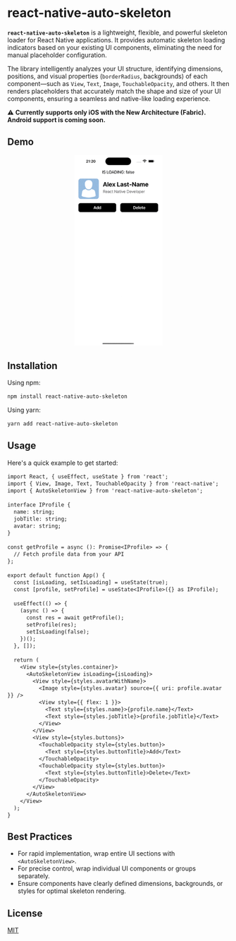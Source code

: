 # react-native-auto-skeleton

**`react-native-auto-skeleton`** is a lightweight, flexible, and powerful skeleton loader for React Native applications. It provides automatic skeleton loading indicators based on your existing UI components, eliminating the need for manual placeholder configuration.

The library intelligently analyzes your UI structure, identifying dimensions, positions, and visual properties (`borderRadius`, backgrounds) of each component—such as `View`, `Text`, `Image`, `TouchableOpacity`, and others. It then renders placeholders that accurately match the shape and size of your UI components, ensuring a seamless and native-like loading experience.

⚠️ **Currently supports only iOS with the New Architecture (Fabric). Android support is coming soon.**

## Demo
<p align="center">
<img src="./assets/demo.gif" width="200" alt="react-native-auto-skeleton demo" />
</p>

## Installation

Using npm:
```bash
npm install react-native-auto-skeleton
```

Using yarn:
```bash
yarn add react-native-auto-skeleton
```

## Usage

Here's a quick example to get started:

```tsx
import React, { useEffect, useState } from 'react';
import { View, Image, Text, TouchableOpacity } from 'react-native';
import { AutoSkeletonView } from 'react-native-auto-skeleton';

interface IProfile {
  name: string;
  jobTitle: string;
  avatar: string;
}

const getProfile = async (): Promise<IProfile> => {
  // Fetch profile data from your API
};

export default function App() {
  const [isLoading, setIsLoading] = useState(true);
  const [profile, setProfile] = useState<IProfile>({} as IProfile);

  useEffect(() => {
    (async () => {
      const res = await getProfile();
      setProfile(res);
      setIsLoading(false);
    })();
  }, []);

  return (
    <View style={styles.container}>
      <AutoSkeletonView isLoading={isLoading}>
        <View style={styles.avatarWithName}>
          <Image style={styles.avatar} source={{ uri: profile.avatar }} />
          <View style={{ flex: 1 }}>
            <Text style={styles.name}>{profile.name}</Text>
            <Text style={styles.jobTitle}>{profile.jobTitle}</Text>
          </View>
        </View>
        <View style={styles.buttons}>
          <TouchableOpacity style={styles.button}>
            <Text style={styles.buttonTitle}>Add</Text>
          </TouchableOpacity>
          <TouchableOpacity style={styles.button}>
            <Text style={styles.buttonTitle}>Delete</Text>
          </TouchableOpacity>
        </View>
      </AutoSkeletonView>
    </View>
  );
}
```

## Best Practices

- For rapid implementation, wrap entire UI sections with `<AutoSkeletonView>`.
- For precise control, wrap individual UI components or groups separately.
- Ensure components have clearly defined dimensions, backgrounds, or styles for optimal skeleton rendering.

## License

[MIT](LICENSE)
